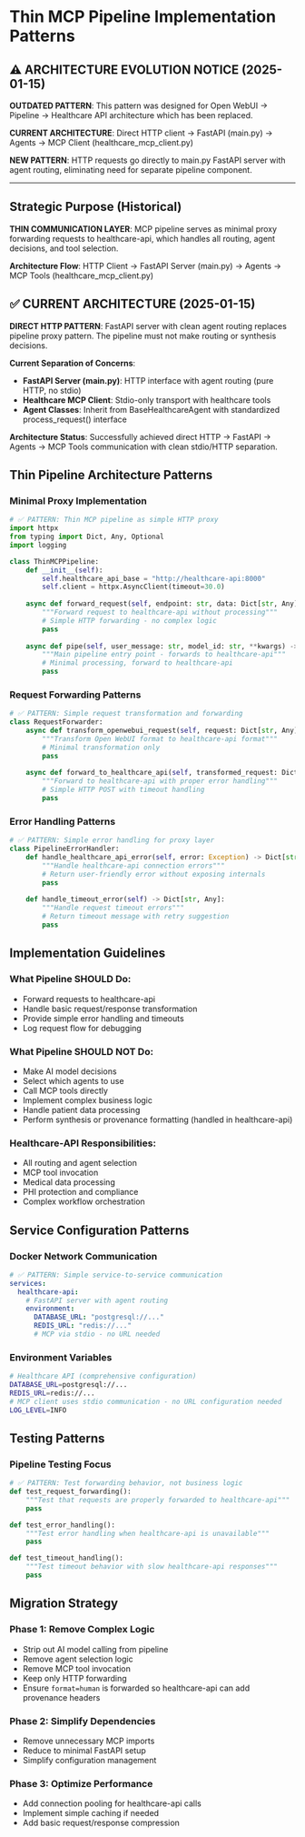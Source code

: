 # Thin MCP Pipeline Implementation Patterns

## ⚠️ ARCHITECTURE EVOLUTION NOTICE (2025-01-15)

**OUTDATED PATTERN**: This pattern was designed for Open WebUI → Pipeline → Healthcare API architecture which has been replaced.

**CURRENT ARCHITECTURE**: Direct HTTP client → FastAPI (main.py) → Agents → MCP Client (healthcare_mcp_client.py)

**NEW PATTERN**: HTTP requests go directly to main.py FastAPI server with agent routing, eliminating need for separate pipeline component.

---

## Strategic Purpose (Historical)

**THIN COMMUNICATION LAYER**: MCP pipeline serves as minimal proxy forwarding requests to healthcare-api, which handles all routing, agent decisions, and tool selection.

**Architecture Flow**: HTTP Client → FastAPI Server (main.py) → Agents → MCP Tools (healthcare_mcp_client.py)

## ✅ CURRENT ARCHITECTURE (2025-01-15)

**DIRECT HTTP PATTERN**: FastAPI server with clean agent routing replaces pipeline proxy pattern. The pipeline must not make routing or synthesis decisions.

**Current Separation of Concerns**:
- **FastAPI Server (main.py)**: HTTP interface with agent routing (pure HTTP, no stdio)
- **Healthcare MCP Client**: Stdio-only transport with healthcare tools
- **Agent Classes**: Inherit from BaseHealthcareAgent with standardized process_request() interface

**Architecture Status**: Successfully achieved direct HTTP → FastAPI → Agents → MCP Tools communication with clean stdio/HTTP separation.

## Thin Pipeline Architecture Patterns

### Minimal Proxy Implementation

```python
# ✅ PATTERN: Thin MCP pipeline as simple HTTP proxy
import httpx
from typing import Dict, Any, Optional
import logging

class ThinMCPPipeline:
    def __init__(self):
        self.healthcare_api_base = "http://healthcare-api:8000"
        self.client = httpx.AsyncClient(timeout=30.0)
    
    async def forward_request(self, endpoint: str, data: Dict[str, Any]) -> Dict[str, Any]:
        """Forward request to healthcare-api without processing"""
        # Simple HTTP forwarding - no complex logic
        pass
    
    async def pipe(self, user_message: str, model_id: str, **kwargs) -> Iterator[str]:
        """Main pipeline entry point - forwards to healthcare-api"""
        # Minimal processing, forward to healthcare-api
        pass
```

### Request Forwarding Patterns

```python
# ✅ PATTERN: Simple request transformation and forwarding
class RequestForwarder:
    async def transform_openwebui_request(self, request: Dict[str, Any]) -> Dict[str, Any]:
        """Transform Open WebUI format to healthcare-api format"""
        # Minimal transformation only
        pass
    
    async def forward_to_healthcare_api(self, transformed_request: Dict[str, Any]) -> Any:
        """Forward to healthcare-api with proper error handling"""
        # Simple HTTP POST with timeout handling
        pass
```

### Error Handling Patterns

```python
# ✅ PATTERN: Simple error handling for proxy layer
class PipelineErrorHandler:
    def handle_healthcare_api_error(self, error: Exception) -> Dict[str, Any]:
        """Handle healthcare-api connection errors"""
        # Return user-friendly error without exposing internals
        pass
    
    def handle_timeout_error(self) -> Dict[str, Any]:
        """Handle request timeout errors"""
        # Return timeout message with retry suggestion
        pass
```

## Implementation Guidelines

### What Pipeline SHOULD Do:
- Forward requests to healthcare-api
- Handle basic request/response transformation
- Provide simple error handling and timeouts
- Log request flow for debugging

### What Pipeline SHOULD NOT Do:
- Make AI model decisions
- Select which agents to use
- Call MCP tools directly
- Implement complex business logic
- Handle patient data processing
 - Perform synthesis or provenance formatting (handled in healthcare-api)

### Healthcare-API Responsibilities:
- All routing and agent selection
- MCP tool invocation
- Medical data processing
- PHI protection and compliance
- Complex workflow orchestration

## Service Configuration Patterns

### Docker Network Communication

```yaml
# ✅ PATTERN: Simple service-to-service communication
services:
  healthcare-api:
    # FastAPI server with agent routing
    environment:
      DATABASE_URL: "postgresql://..."
      REDIS_URL: "redis://..."
      # MCP via stdio - no URL needed
```

### Environment Variables

```bash
# Healthcare API (comprehensive configuration)
DATABASE_URL=postgresql://...
REDIS_URL=redis://...
# MCP client uses stdio communication - no URL configuration needed
LOG_LEVEL=INFO
```

## Testing Patterns

### Pipeline Testing Focus

```python
# ✅ PATTERN: Test forwarding behavior, not business logic
def test_request_forwarding():
    """Test that requests are properly forwarded to healthcare-api"""
    pass

def test_error_handling():
    """Test error handling when healthcare-api is unavailable"""
    pass

def test_timeout_handling():
    """Test timeout behavior with slow healthcare-api responses"""
    pass
```

## Migration Strategy

### Phase 1: Remove Complex Logic
- Strip out AI model calling from pipeline
- Remove agent selection logic
- Remove MCP tool invocation
- Keep only HTTP forwarding
 - Ensure `format=human` is forwarded so healthcare-api can add provenance headers

### Phase 2: Simplify Dependencies
- Remove unnecessary MCP imports
- Reduce to minimal FastAPI setup
- Simplify configuration management

### Phase 3: Optimize Performance
- Add connection pooling for healthcare-api calls
- Implement simple caching if needed
- Add basic request/response compression
